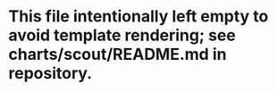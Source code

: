 # This file intentionally left empty to avoid template rendering; see charts/scout/README.md in repository.

